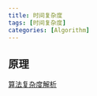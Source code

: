 ```yaml
---
title: 时间复杂度
tags: [时间复杂度]
categories: [Algorithm]
---
```


## 原理
[算法复杂度解析](https://jingyan.baidu.com/article/c85b7a64352a0f403aac954e.html)


